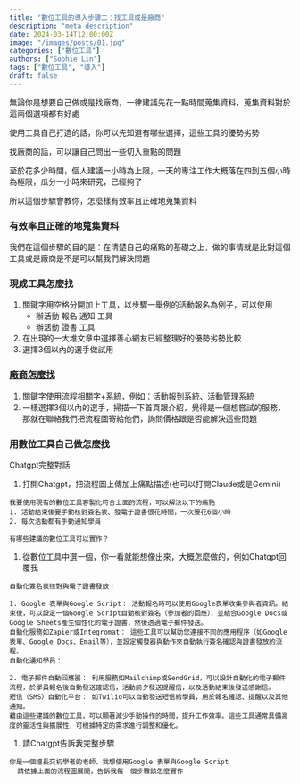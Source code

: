 ```yaml
---
title: "數位工具的導入步驟二：找工具或是廠商"
description: "meta description"
date: 2024-03-14T12:00:00Z
image: "/images/posts/01.jpg"
categories: ["數位工具"]
authors: ["Sophie Lin"]
tags: ["數位工具", "導入"]
draft: false
---
```


無論你是想要自己做或是找廠商，一律建議先花一點時間蒐集資料，蒐集資料對於這兩個選項都有好處

使用工具自己打造的話，你可以先知道有哪些選擇，這些工具的優勢劣勢

找廠商的話，可以讓自己問出一些切入重點的問題

至於花多少時間，個人建議一小時為上限，一天的專注工作大概落在四到五個小時為極限，瓜分一小時來研究，已經夠了

所以這個步驟會教你，怎麼樣有效率且正確地蒐集資料

### 有效率且正確的地蒐集資料

我們在這個步驟的目的是：在清楚自己的痛點的基礎之上，做的事情就是比對這個工具或是廠商是不是可以幫我們解決問題

### 現成工具怎麼找

1. 關鍵字用空格分開加上工具，以步驟一舉例的活動報名為例子，可以使用
    - 辦活動 報名 通知 工具
    - 辦活動 證書 工具
2. 在出現的一大堆文章中選擇善心網友已經整理好的優勢劣勢比較
3. 選擇3個以內的選手做試用

### <a href="/find-cooperation">廠商怎麼找</a>

1. 關鍵字使用流程相關字+系統，例如：活動報到系統、活動管理系統
2. 一樣選擇3個以內的選手，掃描一下首頁跟介紹，覺得是一個想嘗試的服務，那就在聯絡我們把流程圖寄給他們，詢問價格跟是否能解決這些問題

### 用數位工具自己做怎麼找

Chatgpt完整對話

1. 打開Chatgpt，把流程圖上傳加上痛點描述(也可以打開Claude或是Gemini)

```
我要使用現有的數位工具客製化符合上面的流程，可以解決以下的痛點
1. 活動結束後要手動核對簽名表、發電子證書很花時間，一次要花6個小時
2. 每次活動都有手動通知學員

有哪些建議的數位工具可以實作？
```

1. 從數位工具中選一個，你一看就能想像出來，大概怎麼做的，例如Chatgpt回覆我

```
自動化簽名表核對與電子證書發放：

1. Google 表單與Google Script： 活動報名時可以使用Google表單收集參與者資訊。結束後，可以設定一個Google Script自動核對簽名（參加者的回應），並結合Google Docs或Google Sheets產生個性化的電子證書，然後透過電子郵件發送。
自動化服務如Zapier或Integromat： 這些工具可以幫助您連接不同的應用程序（如Google表單、Google Docs、Email等），並設定觸發器與動作來自動執行簽名確認與證書發放的流程。
自動化通知學員：

2. 電子郵件自動回應器： 利用服務如Mailchimp或SendGrid，可以設計自動化的電子郵件流程，於學員報名後自動發送確認信，活動前夕發送提醒信，以及活動結束後發送感謝信。
短信（SMS）自動化平台： 如Twilio可以自動發送短信給學員，用於報名確認、提醒以及其他通知。
藉由這些建議的數位工具，可以顯著減少手動操作的時間，提升工作效率。這些工具通常具備高度的靈活性與擴展性，可根據特定的需求進行調整和優化。
```

1. 請Chatgpt告訴我完整步驟

```
你是一個擅長交初學者的老師，我想使用Google 表單與Google Script
  請依據上面的流程圖展開，告訴我每一個步驟該怎麼實作
```